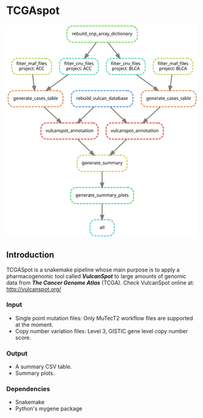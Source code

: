 # TCGAspot

![Example dag image showing general workflow](https://github.com/SGMartin/TCGAspot/blob/master/example_dag.svg)

## Introduction

TCGASpot is a snakemake pipeline whose main purpose is to apply a pharmacogenomic tool called ***VulcanSpot*** to  large amounts of genomic data from ***The Cancer Genome Atlas*** (TCGA). Check VulcanSpot online at: http://vulcanspot.org/

### Input

- Single point mutation files: Only MuTecT2 workflow files are supported at the moment.
- Copy number variation files: Level 3, GISTIC gene level copy number score.

### Output

- A summary CSV table.
- Summary plots.

### Dependencies

- Snakemake
- Python's mygene package

